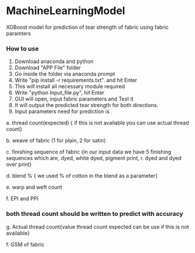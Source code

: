 # MachineLearningModel
XGBoost model for prediction of tear strength of fabric using fabric paramters

### How to use
1. Download anaconda and python
2. Download "APP File" folder
3. Go inside the folder via anaconda prompt
4. Write "pip install -r requirements.txt". and hit Enter
5. This will install all necessary module required
6. Write "python Input_file.py", hit Enter
7. GUI will open, input fabric parameters and Test it
8. It will output the predicted tear strength for both directions.
9. Input parameters need for prediction is 

a. thread count(expected) { if this is not available you can use actual thread count}
  
b. weave of fabric (1 for plain, 2 for satin)
  
c. finishing sequence of fabric {in our input data we have 5 finishing sequences which are, dyed, white dyed, pigment print, r. dyed and dyed over print}
  
d. blend % { we used % of cotton in the blend as a parameter}
  
e. warp and weft count
  
f. EPI and PPI
  
  ### both thread count should be written to predict with accuracy
g. Actual thread count{value thread count expected can be use if this is not available}
  
f. GSM of fabric
